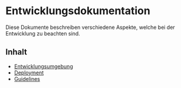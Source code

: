 # Entwicklungsdokumentation

Diese Dokumente beschreiben verschiedene Aspekte, welche bei der Entwicklung zu beachten sind.

## Inhalt

* [Entwicklungsumgebung](01_setup.md)
* [Deployment](02_deployment.md)
* [Guidelines](03_guidelines.md)
